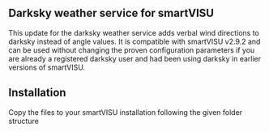 ## Darksky weather service for smartVISU

This update for the darksky weather service adds verbal wind directions to darksky instead of angle values. It is compatible with smartVISU v2.9.2 and can be used without changing the proven configuration parameters if you are already a registered darksky user and had been using darksky in earlier versions of smartVISU. 

## Installation

Copy the files to your smartVISU installation following the given folder structure
